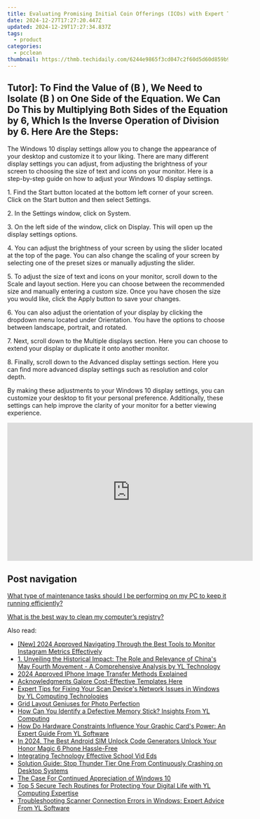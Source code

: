 ```yaml
---
title: Evaluating Promising Initial Coin Offerings (ICOs) with Expert Tips From YL Computing's Top SEO Specialists
date: 2024-12-27T17:27:20.447Z
updated: 2024-12-29T17:27:34.837Z
tags:
  - product
categories:
  - pcclean
thumbnail: https://thmb.techidaily.com/6244e9865f3cd047c2f60d5d60d859b9d635a96ea7300f114708b93a9cc09aeb.JPG
---
```


## Tutor]: To Find the Value of \(B \), We Need to Isolate \(B \) on One Side of the Equation. We Can Do This by Multiplying Both Sides of the Equation by 6, Which Is the Inverse Operation of Division by 6. Here Are the Steps:

The Windows 10 display settings allow you to change the appearance of your desktop and customize it to your liking. There are many different display settings you can adjust, from adjusting the brightness of your screen to choosing the size of text and icons on your monitor. Here is a step-by-step guide on how to adjust your Windows 10 display settings. 

1\. Find the Start button located at the bottom left corner of your screen. Click on the Start button and then select Settings.

2\. In the Settings window, click on System.

3\. On the left side of the window, click on Display. This will open up the display settings options. 

4\. You can adjust the brightness of your screen by using the slider located at the top of the page. You can also change the scaling of your screen by selecting one of the preset sizes or manually adjusting the slider.

5\. To adjust the size of text and icons on your monitor, scroll down to the Scale and layout section. Here you can choose between the recommended size and manually entering a custom size. Once you have chosen the size you would like, click the Apply button to save your changes.

6\. You can also adjust the orientation of your display by clicking the dropdown menu located under Orientation. You have the options to choose between landscape, portrait, and rotated.

7\. Next, scroll down to the Multiple displays section. Here you can choose to extend your display or duplicate it onto another monitor.

8\. Finally, scroll down to the Advanced display settings section. Here you can find more advanced display settings such as resolution and color depth. 

By making these adjustments to your Windows 10 display settings, you can customize your desktop to fit your personal preference. Additionally, these settings can help improve the clarity of your monitor for a better viewing experience.

<!-- affiliate ads begin -->
<iframe width="560" height="315" src="https://www.youtube.com/embed/H2cXnI9oOvM?si=3nz2sBB124ln-83T" title="YouTube video player" frameborder="0" allow="accelerometer; autoplay; clipboard-write; encrypted-media; gyroscope; picture-in-picture; web-share" referrerpolicy="strict-origin-when-cross-origin" allowfullscreen></iframe>
<!-- affiliate ads end -->

## Post navigation

[What type of maintenance tasks should I be performing on my PC to keep it running efficiently?](https://tools.techidaily.com/pcclean/products/)

[What is the best way to clean my computer’s registry?](https://tools.techidaily.com/pcclean/products/)

<ins class="adsbygoogle"
     style="display:block"
     data-ad-format="autorelaxed"
     data-ad-client="ca-pub-7571918770474297"
     data-ad-slot="1223367746"></ins>

<ins class="adsbygoogle"
     style="display:block"
     data-ad-client="ca-pub-7571918770474297"
     data-ad-slot="8358498916"
     data-ad-format="auto"
     data-full-width-responsive="true"></ins>

<span class="atpl-alsoreadstyle">Also read:</span>
<div><ul>
<li><a href="https://instagram-video-recordings.techidaily.com/new-2024-approved-navigating-through-the-best-tools-to-monitor-instagram-metrics-effectively/"><u>[New] 2024 Approved Navigating Through the Best Tools to Monitor Instagram Metrics Effectively</u></a></li>
<li><a href="https://discover-fantastic.techidaily.com/1-unveiling-the-historical-impact-the-role-and-relevance-of-chinas-may-fourth-movement-a-comprehensive-analysis-by-yl-technology/"><u>1. Unveiling the Historical Impact: The Role and Relevance of China's May Fourth Movement - A Comprehensive Analysis by YL Technology</u></a></li>
<li><a href="https://extra-approaches.techidaily.com/2024-approved-iphone-image-transfer-methods-explained/"><u>2024 Approved IPhone Image Transfer Methods Explained</u></a></li>
<li><a href="https://extra-tips.techidaily.com/acknowledgments-galore-cost-effective-templates-here/"><u>Acknowledgments Galore Cost-Effective Templates Here</u></a></li>
<li><a href="https://discover-fantastic.techidaily.com/expert-tips-for-fixing-your-scan-devices-network-issues-in-windows-by-yl-computing-technologies/"><u>Expert Tips for Fixing Your Scan Device's Network Issues in Windows by YL Computing Technologies</u></a></li>
<li><a href="https://extra-resources.techidaily.com/grid-layout-geniuses-for-photo-perfection/"><u>Grid Layout Geniuses for Photo Perfection</u></a></li>
<li><a href="https://discover-fantastic.techidaily.com/how-can-you-identify-a-defective-memory-stick-insights-from-yl-computing/"><u>How Can You Identify a Defective Memory Stick? Insights From YL Computing</u></a></li>
<li><a href="https://discover-fantastic.techidaily.com/how-do-hardware-constraints-influence-your-graphic-cards-power-an-expert-guide-from-yl-software/"><u>How Do Hardware Constraints Influence Your Graphic Card's Power: An Expert Guide From YL Software</u></a></li>
<li><a href="https://sim-unlock.techidaily.com/in-2024-the-best-android-sim-unlock-code-generators-unlock-your-honor-magic-6-phone-hassle-free-by-drfone-android/"><u>In 2024, The Best Android SIM Unlock Code Generators Unlock Your Honor Magic 6 Phone Hassle-Free</u></a></li>
<li><a href="https://extra-lessons.techidaily.com/integrating-technology-effective-school-vid-eds/"><u>Integrating Technology Effective School Vid Eds</u></a></li>
<li><a href="https://win-answers.techidaily.com/solution-guide-stop-thunder-tier-one-from-continuously-crashing-on-desktop-systems/"><u>Solution Guide: Stop Thunder Tier One From Continuously Crashing on Desktop Systems</u></a></li>
<li><a href="https://win11-tips.techidaily.com/the-case-for-continued-appreciation-of-windows-10/"><u>The Case For Continued Appreciation of Windows 10</u></a></li>
<li><a href="https://discover-fantastic.techidaily.com/top-5-secure-tech-routines-for-protecting-your-digital-life-with-yl-computing-expertise/"><u>Top 5 Secure Tech Routines for Protecting Your Digital Life with YL Computing Expertise</u></a></li>
<li><a href="https://discover-fantastic.techidaily.com/troubleshooting-scanner-connection-errors-in-windows-expert-advice-from-yl-software/"><u>Troubleshooting Scanner Connection Errors in Windows: Expert Advice From YL Software</u></a></li>
</ul></div>

